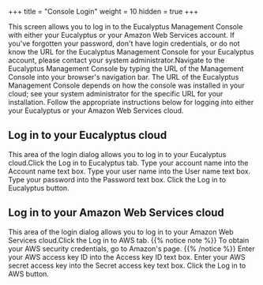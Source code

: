 +++
title = "Console Login"
weight = 10
hidden = true
+++

This screen allows you to log in to the Eucalyptus Management Console with either your Eucalyptus or your Amazon Web Services account. If you've forgotten your password, don't have login credentials, or do not know the URL for the Eucalyptus Management Console for your Eucalyptus account, please contact your system administrator.Navigate to the Eucalyptus Management Console by typing the URL of the Management Console into your browser's navigation bar. The URL of the Eucalyptus Management Console depends on how the console was installed in your cloud; see your system administrator for the specific URL for your installation. Follow the appropriate instructions below for logging into either your Eucalyptus or your Amazon Web Services cloud. 
## Log in to your Eucalyptus cloud
This area of the login dialog allows you to log in to your Eucalyptus cloud.Click the Log in to Eucalyptus tab. Type your account name into the Account name text box. Type your user name into the User name text box. Type your password into the Password text box. Click the Log in to Eucalyptus button. 
## Log in to your Amazon Web Services cloud
This area of the login dialog allows you to log in to your Amazon Web Services cloud.Click the Log in to AWS tab. 
{{% notice note %}}
To obtain your AWS security credentials, go to Amazon's page. 
{{% /notice %}}
Enter your AWS access key ID into the Access key ID text box. Enter your AWS secret access key into the Secret access key text box. Click the Log in to AWS button. 